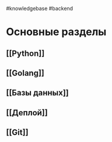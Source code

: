 #knowledgebase #backend
# Основные разделы

## [[Python]]
## [[Golang]]
## [[Базы данных]]

## [[Деплой]]

## [[Git]]
